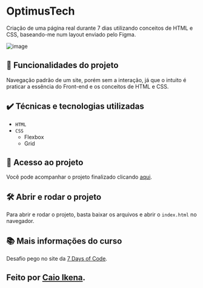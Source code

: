 # OptimusTech
Criação de uma página real durante 7 dias utilizando conceitos de HTML e CSS, baseando-me num layout enviado pelo Figma.

![image](https://github.com/caioikn/optimus-tech/assets/28030999/9aa30759-2629-466e-a137-047fcdd3c2a2)

## 🔨 Funcionalidades do projeto
Navegação padrão de um site, porém sem a interação, já que o intuito é praticar a essência do Front-end e os conceitos de HTML e CSS.

## ✔️ Técnicas e tecnologias utilizadas
* `HTML`
* `CSS`
  * Flexbox
  * Grid

## 📁 Acesso ao projeto
Você pode acompanhar o projeto finalizado clicando [aqui](https://caioikn.github.io/optimus-tech/).

## 🛠️ Abrir e rodar o projeto
Para abrir e rodar o projeto, basta baixar os arquivos e abrir o `index.html` no navegador.

## 📚 Mais informações do curso
Desafio pego no site da [7 Days of Code](https://7daysofcode.io/).

<h2>Feito por <a href="https://www.linkedin.com/in/caioikena/">Caio Ikena</a>.</h2>
